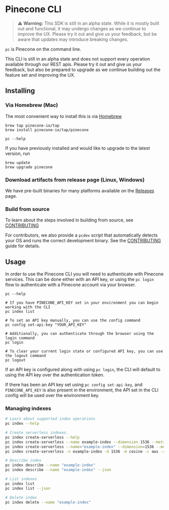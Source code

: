 # Pinecone CLI

> ⚠️ **Warning:** This SDK is still in an alpha state. While it is mostly built out and functional, it may undergo changes as we continue to improve the UX. Please try it out and give us your feedback, but be aware that updates may introduce breaking changes.

`pc` is Pinecone on the command line.

This CLI is still in an alpha state and does not support every operation available through our REST apis. Please try it out and give us your feedback, but also be prepared to upgrade as we continue building out the feature set and improving the UX.

## Installing

### Via Homebrew (Mac)

The most convenient way to install this is via [Homebrew](https://brew.sh)

```brew
brew tap pinecone-io/tap
brew install pinecone-io/tap/pinecone

pc --help
```

If you have previously installed and would like to upgrade to the latest version, run

```
brew update
brew upgrade pinecone
```

### Download artifacts from release page (Linux, Windows)

We have pre-built binaries for many platforms available on the [Releases](https://github.com/pinecone-io/cli/releases) page.

### Build from source

To learn about the steps involved in building from source, see [CONTRIBUTING](./CONTRIBUTING.md)

For contributors, we also provide a `pcdev` script that automatically detects your OS and runs the correct development binary. See the [CONTRIBUTING](./CONTRIBUTING.md) guide for details.

## Usage

In order to use the Pinecone CLI you will need to authenticate with Pinecone services. This can be done either with an API key, or using the `pc login` flow to authenticate with a Pinecone account via your browser.

```shell
pc --help

# If you have PINECONE_API_KEY set in your environment you can begin working with the CLI
pc index list

# To set an API key manually, you can use the config command
pc config set-api-key "YOUR_API_KEY"

# Additionally, you can authenticate through the browser using the login command
pc login

# To clear your current login state or configured API key, you can use the logout command
pc logout
```

If an API key is configured along with using `pc login`, the CLI will default to using the API key over the authentication token.

If there has been an API key set using `pc config set-api-key`, and `PINECONE_API_KEY` is also present in the environment, the API set in the CLI config will be used over the environment key.

### Managing indexes

```sh
# Learn about supported index operations
pc index --help

# Create serverless indexes.
pc index create-serverless --help
pc index create-serverless --name example-index --dimension 1536 --metric cosine --cloud aws --region us-west-2
pc index create-serverless --name="example-index" --dimension=1536 --metric="cosine" --cloud="aws" --region="us-west-2"
pc index create-serverless -n example-index -d 1536 -m cosine -c aws -r us-west-2

# Describe index
pc index describe --name "example-index"
pc index describe --name "example-index" --json

# List indexes
pc index list
pc index list --json

# Delete index
pc index delete --name "example-index"
```
